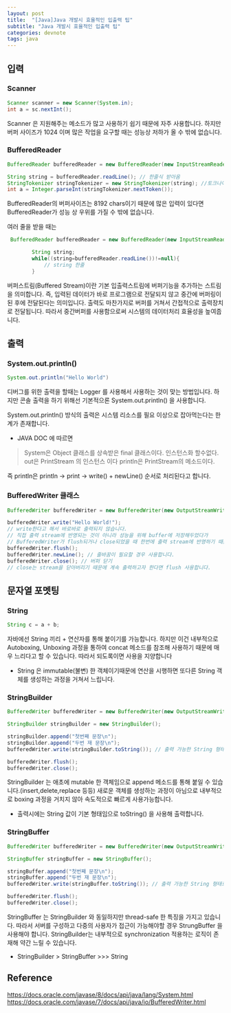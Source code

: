 ```yaml
---
layout: post
title:  "[Java]Java 개발시 효율적인 입출력 팁"
subtitle: "Java 개발시 효율적인 입출력 팁"
categories: devnote
tags: java
---
```



## 입력

### Scanner

```java
Scanner scanner = new Scanner(System.in);
int a = sc.nextInt();
```

Scanner 은 지원해주는 메소드가 많고 사용하기 쉽기 때문에 자주 사용합니다. 하지만 버퍼 사이즈가 1024 이며 많은 작업을 요구할 때는 성능상 저하가 올 수 밖에 없습니다.

### BufferedReader

```java
BufferedReader bufferedReader = new BufferedReader(new InputStreamReader(System.in));//선언

String string = bufferedReader.readLine(); // 한줄식 받아옴
StringTokenizer stringTokenizer = new StringTokenizer(string); //토크나이져를 통해 파싱을 한다 지금은 띄어쓰기 단위로 잘라준다
int a = Integer.parseInt(stringTokenizer.nextToken());
```

BufferedReader의 버퍼사이즈는 8192 chars이기 때문에 많은 입력이 있다면 BufferedReader가 성능 상 우위를 가질 수 밖에 없습니다.

여러 줄을 받을 때는

```java
 BufferedReader bufferedReader = new BufferedReader(new InputStreamReader(System.in));

        String string;
        while((string=bufferedReader.readLine())!=null){
            // string 한줄
        }
```

버퍼스트림(Buffered Stream)이란 기본 입출력스트림에 버퍼기능을 추가하는 스트림을 의미합니다. 즉, 입력된 데이터가 바로 프로그램으로 전달되지 않고 중간에 버퍼링이 된 후에 전달된다는 의미입니다. 출력도 마찬가지로 버퍼를 거쳐서 간접적으로 출력장치로 전달됩니다. 따라서 중간버퍼를 사용함으로써 시스템의 데이터처리 효율성을 높여줍니다.

## 출력

### System.out.println()

```java
System.out.println("Hello World")
```

디버그를 위한 출력을 할때는 Logger 를 사용해서 사용하는 것이 맞는 방법입니다. 하지만 콘솔 출력을 하기 위해선 기본적으론 System.out.println() 을 사용합니다.

System.out.println() 방식의 출력은 시스템 리소스를 필요 이상으로 잡아먹는다는 한계가 존재합니다.

* JAVA DOC 에 따르면

> System은 Object 클래스를 상속받은 final 클래스이다. 인스턴스화 할수없다.
> out은 PrintStream 의 인스턴스 이다
> println은 PrintStream의 메소드이다.

즉 println은 println -> print -> write() + newLine() 순서로 처리된다고 합니다.

### BufferedWriter 클래스

```java
BufferedWriter bufferedWriter = new BufferedWriter(new OutputStreamWriter(System.out));//선언

bufferedWriter.write("Hello World!");
// write한다고 해서 바로바로 출력되지 않습니다.
// 직접 출력 stream에 반영되는 것이 아니라 성능을 위해 buffer에 저장해두었다가
// BufferedWriter가 flush되거나 close되었을 때 한번에 출력 stream에 반영하기 때문입니다.
bufferedWriter.flush(); 
bufferedWriter.newLine(); // 줄바꿈이 필요할 경우 사용합니다.
bufferedWriter.close(); // 버퍼 닫기
// close는 stream을 닫아버리기 때문에 계속 출력하고자 한다면 flush 사용합니다.
```

## 문자열 포멧팅

### String

```java
String c = a + b;
```

자바에선 String 끼리 + 연산자를 통해 붙이기를 가능합니다. 하지만 이건 내부적으로 Autoboxing, Unboxing 과정을 통하여 concat 메소드를 참조해 사용하기 때문에 매우 느리다고 할 수 있습니다. 따라서 되도록이면 사용을 지양합니다

* String 은 immutable(불변) 한 객체이기때문에 연산을 시행하면 또다른 String 객체를 생성하는 과정을 거쳐서 느립니다.

### StringBuilder

```java
BufferedWriter bufferedWriter = new BufferedWriter(new OutputStreamWriter(System.out));

StringBuilder stringBuilder = new StringBuilder();

stringBuilder.append("첫번째 문장\n"); 
stringBuilder.append("두번 재 문장\n");
bufferedWriter.write(stringBuilder.toString()); // 출력 가능한 String 형태로 변환

bufferedWriter.flush();
bufferedWriter.close();
```

StringBuilder 는 애초에 mutable 한 객체임으로 append 메소드를 통해 붙일 수 있습니다.(insert,delete,replace 등등) 새로운 객체를 생성하는 과정이 아님으로 내부적으로 boxing 과정을 거치지 않아 속도적으로 빠르게 사용가능합니다.

* 출력시에는 String 값이 기본 형태임으로 toString() 을 사용해 출력합니다.

### StringBuffer

```java
BufferedWriter bufferedWriter = new BufferedWriter(new OutputStreamWriter(System.out));

StringBuffer stringBuffer = new StringBuffer();

stringBuffer.append("첫번째 문장\n"); 
stringBuffer.append("두번 재 문장\n");
bufferedWriter.write(stringBuffer.toString()); // 출력 가능한 String 형태로 변환

bufferedWriter.flush();
bufferedWriter.close();
```

StringBuffer 는 StringBuilder 와 동일하지만 thread-safe 한 특징을 가지고 있습니다. 따라서 서버를 구성하고 다중의 사용자가 접근이 가능해야할 경우 StrungBuffer 을 사용해야 합니다. StringBuilder는 내부적으로 synchronization 적용하는 로직이 존재해 약간 느릴 수 있습니다.

* StringBuilder > StringBuffer >>> String

## Reference

https://docs.oracle.com/javase/8/docs/api/java/lang/System.html
https://docs.oracle.com/javase/7/docs/api/java/io/BufferedWriter.html